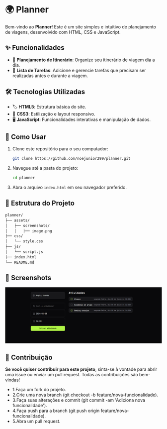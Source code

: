 # 🌍  Planner

Bem-vindo ao **Planner**! Este é um site simples e intuitivo de planejamento de viagens, desenvolvido com HTML, CSS e JavaScript.

## ✨ Funcionalidades

- 📅 **Planejamento de Itinerário**: Organize seu itinerário de viagem dia a dia.
- 📝 **Lista de Tarefas**: Adicione e gerencie tarefas que precisam ser realizadas antes e durante a viagem.


## 🛠️ Tecnologias Utilizadas

- 🏷️ **HTML5**: Estrutura básica do site.
- 🎨 **CSS3**: Estilização e layout responsivo.
- 🖥️ **JavaScript**: Funcionalidades interativas e manipulação de dados.

## 🚀 Como Usar

1. Clone este repositório para o seu computador:
    ```sh
    git clone https://github.com/noejunior299/planner.git
    ```
2. Navegue até a pasta do projeto:
    ```sh
    cd planner
    ```
3. Abra o arquivo `index.html` em seu navegador preferido.

## 📂 Estrutura do Projeto

```sh
planner/
├── assets/
│   ├── screenshots/
│   │   ├── image.png
├── css/
│   └── style.css
├── js/
│   └── script.js
├── index.html
└── README.md

```
## 📸 Screenshots

<img src="/assets/screenshots/image.png">


## 🤝 Contribuição
   **Se você quiser contribuir para este projeto**, sinta-se à vontade para abrir uma issue ou enviar um pull request. Todas as contribuições são bem-vindas!

  - 1.Faça um fork do projeto.
  - 2.Crie uma nova branch (git checkout -b feature/nova-funcionalidade). 
  - 3.Faça suas alterações e commit (git commit -am 'Adiciona nova funcionalidade').
  - 4.Faça push para a branch (git push origin feature/nova-funcionalidade).
  - 5.Abra um pull request.


